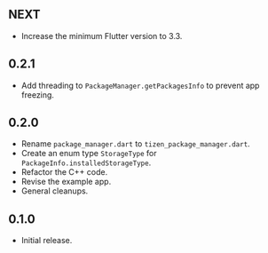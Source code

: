 ## NEXT

* Increase the minimum Flutter version to 3.3.

## 0.2.1

* Add threading to `PackageManager.getPackagesInfo` to prevent app freezing.

## 0.2.0

* Rename `package_manager.dart` to `tizen_package_manager.dart`.
* Create an enum type `StorageType` for `PackageInfo.installedStorageType`.
* Refactor the C++ code.
* Revise the example app.
* General cleanups.

## 0.1.0

* Initial release.
